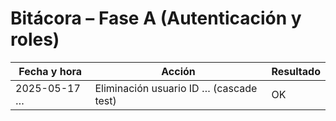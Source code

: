 # Bitácora – Fase A (Autenticación y roles)

| Fecha y hora           | Acción                                   | Resultado |
|------------------------|------------------------------------------|-----------|
| 2025-05-17  …          | Eliminación usuario ID … (cascade test)  | OK        |
